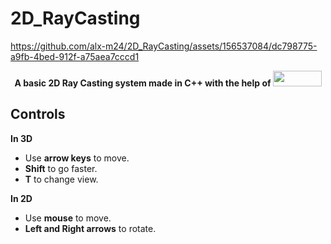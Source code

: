 # 2D_RayCasting

<p align="center">

https://github.com/alx-m24/2D_RayCasting/assets/156537084/dc798775-a9fb-4bed-912f-a75aea7cccd1
   
</p>

<p align="center">
  <b>
    A basic <b>2D Ray Casting</b> system made in C++ with the help of <a href="https://www.sfml-dev.org"><img src = "https://www.sfml-dev.org/images/logo.png" width="77.77777777777778" height="25"/></a>
  </b>
</p>

## Controls

<b>In 3D</b>
- Use <b>arrow keys</b> to move.
- <b>Shift</b> to go faster.
- <b>T</b> to change view.

<b>In 2D</b>
- Use <b>mouse</b> to move.
- <b>Left and Right arrows</b> to rotate.
